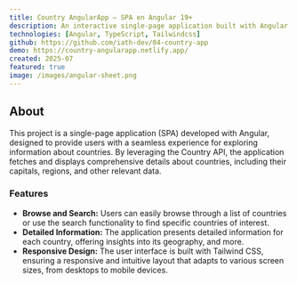 ```yaml
---
title: Country AngularApp – SPA en Angular 19+
description: An interactive single-page application built with Angular that allows users to explore countries around the world.
technologies: [Angular, TypeScript, Tailwindcss]
github: https://github.com/iath-dev/04-country-app
demo: https://country-angularapp.netlify.app/
created: 2025-07
featured: true
image: /images/angular-sheet.png
---
```


## About

This project is a single-page application (SPA) developed with Angular, designed to provide users with a seamless experience for exploring information about countries. By leveraging the Country API, the application fetches and displays comprehensive details about countries, including their capitals, regions, and other relevant data.

### Features

- **Browse and Search:** Users can easily browse through a list of countries or use the search functionality to find specific countries of interest.
- **Detailed Information:** The application presents detailed information for each country, offering insights into its geography, and more.
- **Responsive Design:** The user interface is built with Tailwind CSS, ensuring a responsive and intuitive layout that adapts to various screen sizes, from desktops to mobile devices.
